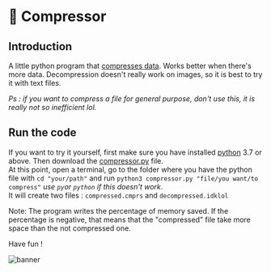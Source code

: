 
# 📁 Compressor

## Introduction

A little python program that [compresses data](https://en.wikipedia.org/wiki/Data_compression). Works better when there's more data. Decompression doesn't really work
on images, so it is best to try it with text files.

*Ps : if you want to compress a file for general purpose, don't use this, it is really not so inefficient lol.*

## Run the code

If you want to try it yourself, first make sure you have 
installed [python](https://www.python.org/downloads/) 3.7 or above. Then download the [compressor.py](src/compressor.py)
file.  
At this point, open a terminal, go to the folder where you 
have the python file with `cd "your/path"` and run
`python3 compressor.py "file/you want/to compress"` *use `py`or `python` if this doesn't work*.  
It will create two files : `compressed.cmprs` and `decompressed.idklol`

Note: The program writes the percentage of memory saved. If the percentage is negative, that means that the "compressed" file take more space than the not compressed one.

Have fun !

![banner](https://repository-images.githubusercontent.com/379695723/62e45b80-d47f-11eb-8b3e-0e17a4f93006)
